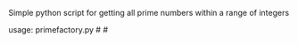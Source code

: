 Simple python script for getting all prime numbers within a range of integers

usage: primefactory.py # #

